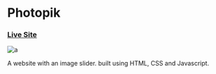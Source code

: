 # Photopik
### [Live Site](https://photophixwebapp.netlify.app/)
![a](https://user-images.githubusercontent.com/92688327/219965128-8fedd09a-ee7f-40fd-a872-dad8110d7965.png)

A website with an image slider. built using HTML, CSS and Javascript.
